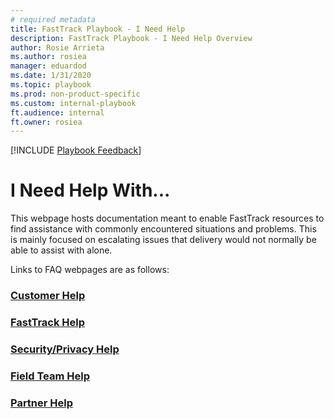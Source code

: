 ```yaml
---  
# required metadata  
title: FastTrack Playbook - I Need Help  
description: FastTrack Playbook - I Need Help Overview
author: Rosie Arrieta  
ms.author: rosiea  
manager: eduardod  
ms.date: 1/31/2020  
ms.topic: playbook  
ms.prod: non-product-specific  
ms.custom: internal-playbook  
ft.audience: internal  
ft.owner: rosiea
---  
```

[!INCLUDE [Playbook Feedback](./includes/questions-feedback.md)]  

# I Need Help With...

This webpage hosts documentation meant to enable FastTrack resources to find assistance with commonly encountered situations and problems. This is mainly focused on escalating issues that delivery would not normally be able to assist with alone.

Links to FAQ webpages are as follows:

### [Customer Help](i-need-help-customer-help.md)

### [FastTrack Help](i-need-help-fasttrack-help.md)

### [Security/Privacy Help](i-need-help-security-privacy-help.md) 

### [Field Team Help](i-need-help-field-team-help.md)

### [Partner Help](i-need-help-partner-help.md)